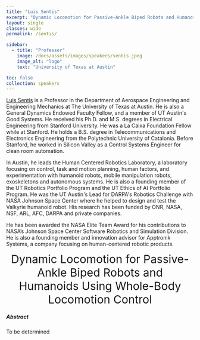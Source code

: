 ```yaml
---
title: "Luis Sentis"
excerpt: "Dynamic Locomotion for Passive-Ankle Biped Robots and Humanoids Using Whole-Body Locomotion Control"
layout: single 
classes: wide
permalink: /sentis/

sidebar:
  - title: "Professor"
    image: /docs/assets/images/speakers/sentis.jpeg 
    image_alt: "logo"
    text: "University of Texas at Austin"

toc: false 
collection: speakers
---
```

[Luis Sentis](https://www.ae.utexas.edu/people/faculty/faculty-directory/sentis) is a Professor in the Department of Aerospace Engineering and Engineering Mechanics at The University of Texas at Austin. He is also a General Dynamics Endowed Faculty Fellow, and a member of UT Austin's Good Systems. He received his Ph.D. and M.S. degrees in Electrical Engineering from Stanford University. He was a La Caixa Foundation Fellow while at Stanford. He holds a B.S. degree in Telecommunications and Electronics Engineering from the Polytechnic University of Catalonia. Before Stanford, he worked in Silicon Valley as a Control Systems Engineer for clean room automation.

In Austin, he leads the Human Centered Robotics Laboratory, a laboratory focusing on control, task and motion planning, human factors, and experimentation with humanoid robots, mobile manipulation robots, exoskeletons and autonomous systems. He is also a founding member of the UT Robotics Portfolio Program and the UT Ethics of AI Portfolio Program. He was the UT Austin's Lead for DARPA's Robotics Challenge with NASA Johnson Space Center where he helped to design and test the Valkyrie humanoid robot. His research has been funded by ONR, NASA, NSF, ARL, AFC, DARPA and private companies.

He has been awarded the NASA Elite Team Award for his contributions to NASA’s Johnson Space Center Software Robotics and Simulation Division. He is also a founding member and innovation advisor for Apptronik Systems, a company focusing on human-centered robotic products.

<center style="font-size:30px">
Dynamic Locomotion for Passive-Ankle Biped Robots and Humanoids Using Whole-Body Locomotion Control
</center>



##### Abstract


To be determined 

